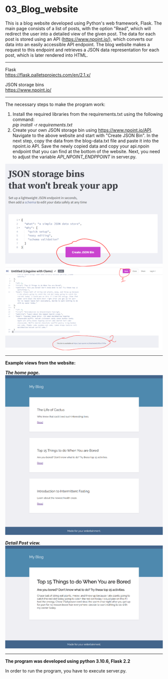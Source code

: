 # 03_Blog_website

This is a blog website developed using Python's web framework, Flask.
The main page consists of a list of posts, with the option "Read", which will redirect the user into a detailed view of the given post.
The data for each post is stored using an API (https://www.npoint.io/), which converts our data into an easily accessible API endpoint. The blog website makes a request to this endpoint and retrieves a JSON data representation for each post, which is later rendered into HTML. 

---

Flask</br>
https://flask.palletsprojects.com/en/2.1.x/</br>


JSON storage bins </br>
https://www.npoint.io/ </br>

---

The necessary steps to make the program work:</br>
1. Install the required libraries from the requirements.txt using the following command: </br>
*pip install -r requirements.txt*</br>
2. Create your own JSON storage bin using https://www.npoint.io/API.
Navigate to the above website and start with "Create JSON Bin". In the next step, copy the data from the blog-data.txt file and paste it into the npoint.io API.
Save the newly copied data and copy your api.npoin endpoint that you can find at the bottom of the website.
Next, you need to adjust the variable *API_NPOINT_ENDPPOINT* in server.py.


![Screenshot](docs/img/step_1.PNG)</br>
![Screenshot](docs/img/step_2.PNG)</br>


---

**Example views from the website:**</br>


***The home page.***</br>
![Screenshot](docs/img/home.png)</br>



***Detail Post view.***</br>
![Screenshot](docs/img/Detail_view_post.png)</br>


---

**The program was developed using python 3.10.6, Flask 2.2**


In order to run the program, you have to execute server.py.
